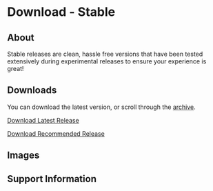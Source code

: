 # Download - Stable
## About
Stable releases are clean, hassle free versions that have been tested extensively during experimental releases to ensure your experience is great!
## Downloads
You can download the latest version, or scroll through the [archive](https://phantomzx77.github.io/Wave/Stable\Archive).

[Download Latest Release]()

[Download Recommended Release]()

## Images

## Support Information
